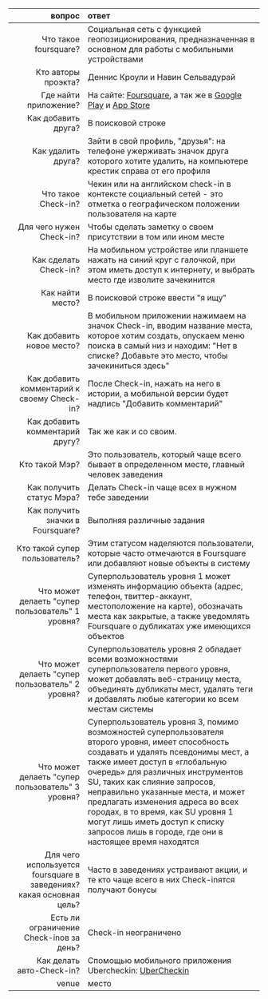 |       вопрос                | ответ           |
|--------------------------------------------------------:|:-------------|
|Что такое foursquare?|Социальная сеть с функцией геопозиционирования, предназначенная в основном для работы с мобильными устройствами|
|Кто авторы проэкта?|Деннис Кроули и Навин Сельвадурай|
|Где найти приложение?|На сайте: [Foursquare](https://ru.foursquare.com/), а так же в [Google Play](https://play.google.com/store/apps/details?id=com.joelapenna.foursquared) и [App Store](https://itunes.apple.com/ru/app/foursquare/id306934924?l=en&mt=8&ign-mpt=uo%3D2)|
|Как добавить друга?|В поисковой строке|
|Как удалить друга?|Зайти в свой профиль, "друзья": на телефоне ужерживать значок друга которого хотите удалить, на компьютере крестик справа от его профиля|
|Что такое Check-in?| Чекин или на английском check-in в контексте социальный сетей - это отметка о географическом положении пользователя на карте|
|Для чего нужен Check-in?|  Чтобы сделать заметку о своем присутствии в том или ином месте|
|Как сделать Check-in?| На мобильном устройстве или планшете нажать на синий круг с галочкой, при этом иметь доступ к интернету, и выбрать место где изволите зачекинится|
|Как найти место?| В поисковой строке ввести "я ищу"|
|Как добавить новое место?|В мобильном приложении нажимаем на значок Check-in, вводим название места, которое хотим создать, опускаем меню поиска в самый низ и находим: "Нет в списке? Добавьте это место, чтобы зачекиниться здесь"|
|Как добавить комментарий к своему Check-in?| После Check-in, нажать на него в истории, а мобильной версии будет надпись "Добавить комментарий"|
|Как добавить комментарий другу?|Так же как и со своим.|
|Кто такой Мэр?| Это пользователь, который чаще всего бывает в определенном месте, главный человек заведения|
|Как получить статус Мэра?|Делать Check-in чаще всех в нужном тебе заведении|
|Как получить значки в Foursquare?|Выполняя различные задания|
|Кто такой супер пользователь?|Этим статусом наделяются пользователи, которые часто отмечаются в Foursquare или добавляют новые объекты в систему|
|Что может делаеть "супер пользователь" 1 уровня?|Суперпользователь уровня 1 может изменять информацию объекта (адрес, телефон, твиттер-аккаунт, местоположение на карте), обозначать места как закрытые, а также уведомлять Foursquare о дубликатах уже имеющихся объектов|
|Что может делаеть "супер пользователь" 2 уровня?|Суперпользователь уровня 2 обладает всеми возможностями суперпользователя первого уровня, может добавлять веб-страницу места, объединять дубликаты мест, удалять теги и добавлять любые категории ко всем местам системы|
|Что может делаеть "супер пользователь" 3 уровня?|Суперпользователь уровня 3, помимо возможностей суперпользователя второго уровня, имеет способность создавать и удалять псевдонимы мест, а также имеет доступ в «глобальную очередь» для различных инструментов SU, таких как слияние запросов, неправильно указанные места, и может предлагать изменения адреса во всех городах, в то время, как SU уровня 1 могут лишь иметь доступ к списку запросов лишь в городе, где они в настоящее время находятся|
|Для чего используется foursquare в заведениях? какая основная цель?|Часто в заведениях устраивают акции, и те кто чаще всего в них Check-inятся получают бонусы|
|Есть ли ограничение Check-inов за день?|Check-in неограничено|
|Как делать авто-Check-in?|Спомощью мобильного приложения Ubercheckin: [UberCheckin](http://www.visualcandyapps.com/ubercheckin/)|
|venue| место |
